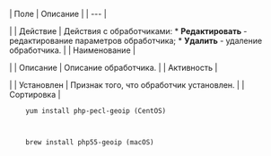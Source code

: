 | Поле | Описание |
| --- |

|
| Действие | Действия с обработчиками:  * **Редактировать** - редактирование параметров обработчика; * **Удалить** - удаление обработчика. |
| Наименование |

|
| Описание | Описание обработчика. |
| Активность |

|
| Установлен | Признак того, что обработчик установлен. |
| Сортировка |

```
    yum install php-pecl-geoip (CentOS)



    brew install php55-geoip (macOS)
```